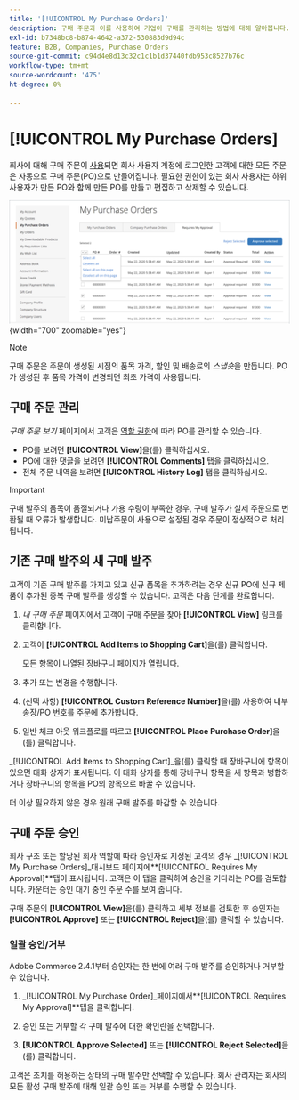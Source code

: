 ```yaml
---
title: '[!UICONTROL My Purchase Orders]'
description: 구매 주문과 이를 사용하여 기업이 구매를 관리하는 방법에 대해 알아봅니다.
exl-id: b7348bc8-b874-4642-a372-530883d9d94c
feature: B2B, Companies, Purchase Orders
source-git-commit: c94d4e8d13c32c1c1b1d37440fdb953c8527b76c
workflow-type: tm+mt
source-wordcount: '475'
ht-degree: 0%

---
```


# [!UICONTROL My Purchase Orders]

회사에 대해 구매 주문이 [사용](purchase-order-flow.md)되면 회사 사용자 계정에 로그인한 고객에 대한 모든 주문은 자동으로 구매 주문(PO)으로 만들어집니다. 필요한 권한이 있는 회사 사용자는 하위 사용자가 만든 PO와 함께 만든 PO를 만들고 편집하고 삭제할 수 있습니다.

![내 구매 주문](./assets/account-dashboard-my-purchase-orders.png){width="700" zoomable="yes"}

>[!NOTE]
>
>구매 주문은 주문이 생성된 시점의 품목 가격, 할인 및 배송료의 _스냅숏_&#x200B;을 만듭니다. PO가 생성된 후 품목 가격이 변경되면 최초 가격이 사용됩니다.

## 구매 주문 관리

_구매 주문 보기_ 페이지에서 고객은 [역할 권한](account-company-roles-permissions.md)에 따라 PO를 관리할 수 있습니다.

- PO를 보려면 **[!UICONTROL View]**&#x200B;을(를) 클릭하십시오.
- PO에 대한 댓글을 보려면 **[!UICONTROL Comments]** 탭을 클릭하십시오.
- 전체 주문 내역을 보려면 **[!UICONTROL History Log]** 탭을 클릭하십시오.

>[!IMPORTANT]
>
>구매 발주의 품목이 품절되거나 가용 수량이 부족한 경우, 구매 발주가 실제 주문으로 변환될 때 오류가 발생합니다. 미납주문이 사용으로 설정된 경우 주문이 정상적으로 처리됩니다.

## 기존 구매 발주의 새 구매 발주

고객이 기존 구매 발주를 가지고 있고 신규 품목을 추가하려는 경우 신규 PO에 신규 제품이 추가된 중복 구매 발주를 생성할 수 있습니다. 고객은 다음 단계를 완료합니다.

1. _내 구매 주문_ 페이지에서 고객이 구매 주문을 찾아 **[!UICONTROL View]** 링크를 클릭합니다.

1. 고객이 **[!UICONTROL Add Items to Shopping Cart]**&#x200B;을(를) 클릭합니다.

   모든 항목이 나열된 장바구니 페이지가 열립니다.

1. 추가 또는 변경을 수행합니다.

1. (선택 사항) **[!UICONTROL Custom Reference Number]**&#x200B;을(를) 사용하여 내부 송장/PO 번호를 주문에 추가합니다.

1. 일반 체크 아웃 워크플로를 따르고 **[!UICONTROL Place Purchase Order]**&#x200B;을(를) 클릭합니다.

_[!UICONTROL Add Items to Shopping Cart]_을(를) 클릭할 때 장바구니에 항목이 있으면 대화 상자가 표시됩니다. 이 대화 상자를 통해 장바구니 항목을 새 항목과 병합하거나 장바구니의 항목을 PO의 항목으로 바꿀 수 있습니다.

더 이상 필요하지 않은 경우 원래 구매 발주를 마감할 수 있습니다.

## 구매 주문 승인

회사 구조 또는 할당된 회사 역할에 따라 승인자로 지정된 고객의 경우 _[!UICONTROL My Purchase Orders]_대시보드 페이지에&#x200B;**[!UICONTROL Requires My Approval]**탭이 표시됩니다. 고객은 이 탭을 클릭하여 승인을 기다리는 PO를 검토합니다. 카운터는 승인 대기 중인 주문 수를 보여 줍니다.

구매 주문의 **[!UICONTROL View]**&#x200B;을(를) 클릭하고 세부 정보를 검토한 후 승인자는 **[!UICONTROL Approve]** 또는 **[!UICONTROL Reject]**&#x200B;을(를) 클릭할 수 있습니다.

### 일괄 승인/거부

Adobe Commerce 2.4.1부터 승인자는 한 번에 여러 구매 발주를 승인하거나 거부할 수 있습니다.

1. _[!UICONTROL My Purchase Order]_페이지에서&#x200B;**[!UICONTROL Requires My Approval]**탭을 클릭합니다.

1. 승인 또는 거부할 각 구매 발주에 대한 확인란을 선택합니다.

1. **[!UICONTROL Approve Selected]** 또는 **[!UICONTROL Reject Selected]**&#x200B;을(를) 클릭합니다.

고객은 조치를 허용하는 상태의 구매 발주만 선택할 수 있습니다. 회사 관리자는 회사의 모든 활성 구매 발주에 대해 일괄 승인 또는 거부를 수행할 수 있습니다.
